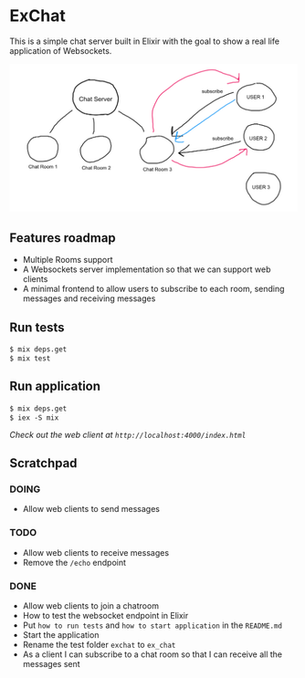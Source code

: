 # ExChat

This is a simple chat server built in Elixir with the goal to show a real life application of Websockets.

![the sketch](/sketch.png?raw=true)

## Features roadmap

- Multiple Rooms support
- A Websockets server implementation so that we can support web clients
- A minimal frontend to allow users to subscribe to each room, sending messages and receiving messages

## Run tests

```
$ mix deps.get
$ mix test
```

## Run application

```
$ mix deps.get
$ iex -S mix
```

_Check out the web client at `http://localhost:4000/index.html`_

## Scratchpad

### DOING

- Allow web clients to send messages

### TODO

- Allow web clients to receive messages
- Remove the `/echo` endpoint

### DONE

- Allow web clients to join a chatroom
- How to test the websocket endpoint in Elixir
- Put `how to run tests` and `how to start application` in the `README.md`
- Start the application
- Rename the test folder `exchat` to `ex_chat`
- As a client I can subscribe to a chat room so that I can receive all the messages sent
